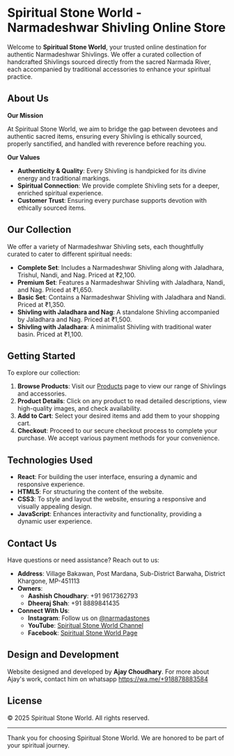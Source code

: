 # Spiritual Stone World - Narmadeshwar Shivling Online Store

Welcome to **Spiritual Stone World**, your trusted online destination for authentic Narmadeshwar Shivlings. We offer a curated collection of handcrafted Shivlings sourced directly from the sacred Narmada River, each accompanied by traditional accessories to enhance your spiritual practice.

## About Us

**Our Mission**

At Spiritual Stone World, we aim to bridge the gap between devotees and authentic sacred items, ensuring every Shivling is ethically sourced, properly sanctified, and handled with reverence before reaching you.

**Our Values**

- **Authenticity & Quality**: Every Shivling is handpicked for its divine energy and traditional markings.
- **Spiritual Connection**: We provide complete Shivling sets for a deeper, enriched spiritual experience.
- **Customer Trust**: Ensuring every purchase supports devotion with ethically sourced items.

## Our Collection

We offer a variety of Narmadeshwar Shivling sets, each thoughtfully curated to cater to different spiritual needs:

- **Complete Set**: Includes a Narmadeshwar Shivling along with Jaladhara, Trishul, Nandi, and Nag. Priced at ₹2,100.
- **Premium Set**: Features a Narmadeshwar Shivling with Jaladhara, Nandi, and Nag. Priced at ₹1,650.
- **Basic Set**: Contains a Narmadeshwar Shivling with Jaladhara and Nandi. Priced at ₹1,350.
- **Shivling with Jaladhara and Nag**: A standalone Shivling accompanied by Jaladhara and Nag. Priced at ₹1,500.
- **Shivling with Jaladhara**: A minimalist Shivling with traditional water basin. Priced at ₹1,100.

## Getting Started

To explore our collection:

1. **Browse Products**: Visit our [Products](https://ajayc-iima.github.io/ShivlingShop/) page to view our range of Shivlings and accessories.
2. **Product Details**: Click on any product to read detailed descriptions, view high-quality images, and check availability.
3. **Add to Cart**: Select your desired items and add them to your shopping cart.
4. **Checkout**: Proceed to our secure checkout process to complete your purchase. We accept various payment methods for your convenience.

## Technologies Used

- **React**: For building the user interface, ensuring a dynamic and responsive experience.
- **HTML5**: For structuring the content of the website.
- **CSS3**: To style and layout the website, ensuring a responsive and visually appealing design.
- **JavaScript**: Enhances interactivity and functionality, providing a dynamic user experience.

## Contact Us

Have questions or need assistance? Reach out to us:

- **Address**: Village Bakawan, Post Mardana, Sub-District Barwaha, District Khargone, MP-451113
- **Owners**:
  - **Aashish Choudhary**: +91 9617362793
  - **Dheeraj Shah**: +91 8889841435
- **Connect With Us**:
  - **Instagram**: Follow us on [@narmadastones](https://www.instagram.com/narmadastones)
  - **YouTube**: [Spiritual Stone World Channel](https://www.youtube.com/channel/UCDr1FxDEtoHL1on3ni8OejQ)
  - **Facebook**: [Spiritual Stone World Page](https://www.facebook.com/SpiritualStoneWorld)

## Design and Development

Website designed and developed by **Ajay Choudhary**. For more about Ajay's work, contact him on whatsapp https://wa.me/+918878883584

## License

© 2025 Spiritual Stone World. All rights reserved.

---

Thank you for choosing Spiritual Stone World. We are honored to be part of your spiritual journey.
